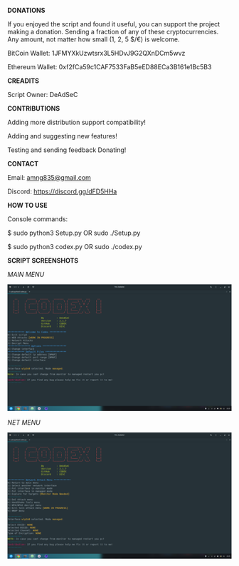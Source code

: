 **DONATIONS**

If you enjoyed the script and found it useful, you can support the project making a donation. Sending a fraction of any of these cryptocurrencies. Any amount, not matter how small (1, 2, 5 $/€) is welcome.

BitCoin Wallet: 1JFMYXkUzwtsrx3L5HDvJ9G2QXnDCm5wvz

Ethereum Wallet: 0xf2fCa59c1CAF7533FaB5eED88ECa3B161e1Bc5B3


**CREADITS**

Script Owner: DeAdSeC

**CONTRIBUTIONS**

Adding more distribution support compatibility!

Adding and suggesting new features!

Testing and sending feedback Donating!

**CONTACT**

Email: amng835@gmail.com

Discord: https://discord.gg/dFD5HHa

**HOW TO USE**

Console commands:

$ sudo python3 Setup.py OR sudo ./Setup.py

$ sudo python3 codex.py OR sudo ./codex.py

**SCRIPT SCREENSHOTS**

  *MAIN MENU*

  ![alt text](https://github.com/DEADSEC-SECURITY/CODEX/blob/master/utils/IMG/main1.png)

  *NET MENU*

  ![alt text](https://github.com/DEADSEC-SECURITY/CODEX/blob/master/utils/IMG/net1.png)
